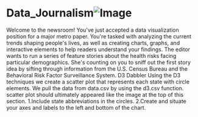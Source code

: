 # Data_Journalism![Image](https://user-images.githubusercontent.com/50187921/64746431-21b0d080-d4d1-11e9-86c9-6f1814fa42ca.png)
Welcome to the newsroom! You've just accepted a data visualization position for a major metro paper. You're tasked with analyzing the current trends shaping people's lives, as well as creating charts, graphs, and interactive elements to help readers understand your findings.
The editor wants to run a series of feature stories about the health risks facing particular demographics. She's counting on you to sniff out the first story idea by sifting through information from the U.S. Census Bureau and the Behavioral Risk Factor Surveillance System.
D3 Dabbler
Using the D3 techniques we create a scatter plot that represents each state with circle elements. We pull the data from data.csv by using the d3.csv function. scatter plot should ultimately appeared like the image at the top of this section.
1.Include state abbreviations in the circles.
2.Create and situate your axes and labels to the left and bottom of the chart.
